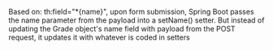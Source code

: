Based on: th:field="*{name}", upon form submission, Spring Boot passes the name parameter from the payload into a setName() setter. But instead of updating the Grade object's name field with payload from the POST request, it updates it with whatever is coded in setters
